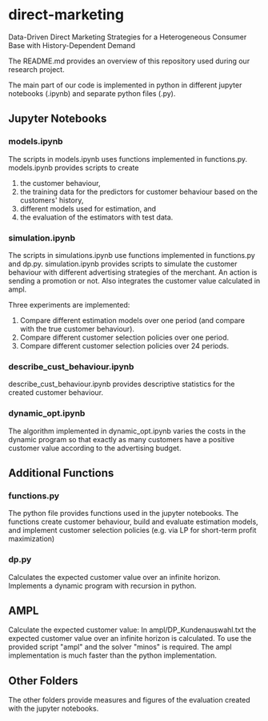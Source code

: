 # direct-marketing
Data-Driven Direct Marketing Strategies for a Heterogeneous Consumer Base with History-Dependent Demand

The README.md provides an overview of this repository used during our research project.

The main part of our code is implemented in python in different jupyter notebooks (.ipynb) and separate python files (.py). 

## Jupyter Notebooks 
### models.ipynb 
The scripts in models.ipynb uses functions implemented in functions.py.
models.ipynb provides scripts to create
1. the customer behaviour,
1. the training data for the predictors for customer behaviour based on the customers' history,
1. different models used for estimation, and
1. the evaluation of the estimators with test data.

### simulation.ipynb 
The scripts in simulations.ipynb use functions implemented in functions.py and dp.py.
simulation.ipynb provides scripts to simulate the customer behaviour with different 
advertising strategies of the merchant. An action is sending a promotion or not. Also integrates the customer value calculated in ampl.

Three experiments are implemented:
1. Compare different estimation models over one period (and compare with the true customer behaviour).
1. Compare different customer selection policies over one period.
1. Compare different customer selection policies over 24 periods.

### describe_cust_behaviour.ipynb
describe_cust_behaviour.ipynb provides descriptive statistics for the created customer behaviour. 

### dynamic_opt.ipynb
The algorithm implemented in dynamic_opt.ipynb varies the costs in the dynamic program so that exactly as many customers have a positive customer value according to the advertising budget.

## Additional Functions
### functions.py
The python file provides functions used in the jupyter notebooks. The functions create customer behaviour, build and evaluate estimation models, and implement customer selection policies (e.g. via LP for short-term profit maximization)

### dp.py
Calculates the expected customer value over an infinite horizon. Implements a dynamic program with recursion in python. 

## AMPL 
Calculate the expected customer value: 
In ampl/DP_Kundenauswahl.txt the expected customer value over an infinite horizon is calculated. To use the provided script "ampl" and the solver "minos" is required. The ampl implementation is much faster than the python implementation.

## Other Folders
The other folders provide measures and figures of the evaluation created with the jupyter notebooks.


